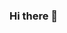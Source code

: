 ### Hi there 👋

<!--
**Abhinow-katore/Abhinow-katore** is a ✨ _special_ ✨ repository because its `README.md` (this file) appears on your GitHub profile.

<h1 align="center">Hi 👋, I'm AbhiNOW</h1>
<h3 align="center">A passionate frontend developer from India</h3>

<h3 align="left">Connect with me:</h3>
<p align="left">
<a href="https://linkedin.com/in/abhinav katore" target="blank"><img align="center" src="https://cdn.jsdelivr.net/npm/simple-icons@3.0.1/icons/linkedin.svg" alt="abhinav katore" height="30" width="40" /></a>
</p>

<h3 align="left">Languages and Tools:</h3>
<p align="left"> <a href="https://www.w3schools.com/cpp/" target="_blank"> <img src="https://raw.githubusercontent.com/devicons/devicon/master/icons/cplusplus/cplusplus-original.svg" alt="cplusplus" width="40" height="40"/> </a> <a href="https://www.python.org" target="_blank"> <img src="https://raw.githubusercontent.com/devicons/devicon/master/icons/python/python-original.svg" alt="python" width="40" height="40"/> </a> </p>
